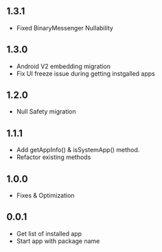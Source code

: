 ## 1.3.1
* Fixed BinaryMessenger Nullability

## 1.3.0
* Android V2 embedding migration
* Fix UI freeze issue during getting instgalled apps

## 1.2.0
* Null Safety migration

## 1.1.1
* Add getAppInfo() & isSystemApp() method.
* Refactor existing methods

## 1.0.0
* Fixes & Optimization

## 0.0.1
* Get list of installed app
* Start app with package name
